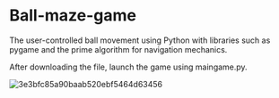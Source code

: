 # Ball-maze-game

The user-controlled ball movement using Python with libraries such as pygame and the prime algorithm for navigation mechanics.

After downloading the file, launch the game using maingame.py.

![3e3bfc85a90baab520ebf5464d63456](https://github.com/user-attachments/assets/d41ccbfc-b275-4e83-8db2-0477175854d4)
